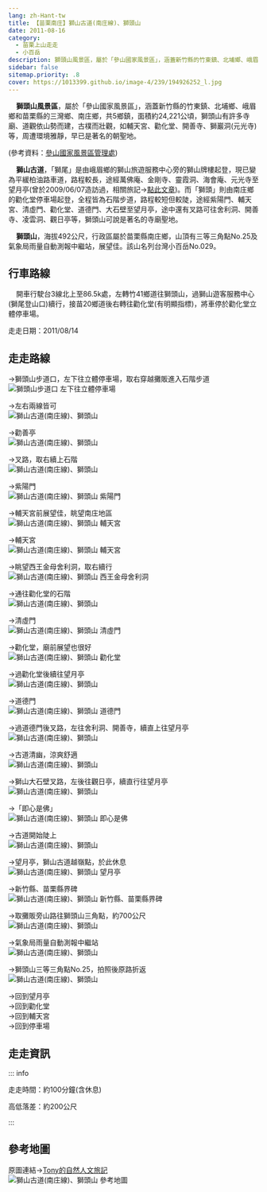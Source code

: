 ```yaml
---
lang: zh-Hant-tw
title: 【苗栗南庄】獅山古道(南庄線)、獅頭山
date: 2011-08-16
category: 
  - 苗栗上山走走
  - 小百岳
description: 獅頭山風景區，屬於「參山國家風景區」，涵蓋新竹縣的竹東鎮、北埔鄉、峨眉鄉和苗栗縣的三灣鄉、南庄鄉，共5鄉鎮，面積約24,221公頃，獅頭山有許多寺廟、道觀依山勢而建，古樸而壯觀，如輔天宮、勸化堂、開善寺、獅巖洞(元光寺)等，周遭環境雅靜，早已是著名的朝聖地。
sidebar: false
sitemap.priority: .8
cover: https://1013399.github.io/image-4/239/194926252_l.jpg
---
```


    **獅頭山風景區**，屬於「參山國家風景區」，涵蓋新竹縣的竹東鎮、北埔鄉、峨眉鄉和苗栗縣的三灣鄉、南庄鄉，共5鄉鎮，面積約24,221公頃，獅頭山有許多寺廟、道觀依山勢而建，古樸而壯觀，如輔天宮、勸化堂、開善寺、獅巖洞(元光寺)等，周遭環境雅靜，早已是著名的朝聖地。

(參考資料：[參山國家風景區管理處](http://www.trimt-nsa.gov.tw/cht/unit_04_1.aspx))  

<!-- more -->

    **獅山古道**，「獅尾」是由峨眉鄉的獅山旅遊服務中心旁的獅山牌樓起登，現已變為平緩柏油路車道，路程較長，途經萬佛庵、金剛寺、靈霞洞、海會庵、元光寺至望月亭(曾於2009/06/07造訪過，相關旅記→[點此文章](http://blog.xuite.net/shiun101/1013399/24669799))。而「獅頭」則由南庄鄉的勸化堂停車場起登，全程皆為石階步道，路程較短但較陡，途經紫陽門、輔天宮、清虛門、勸化堂、道德門、大石壁至望月亭，途中還有叉路可往舍利洞、開善寺、凌雲洞、觀日亭等，獅頭山可說是著名的寺廟聖地。  

    **獅頭山**，海拔492公尺，行政區屬於苗栗縣南庄鄉，山頂有三等三角點No.25及氣象局雨量自動測報中繼站，展望佳。該山名列台灣小百岳No.029。

## 行車路線
    開車行駛台3線北上至86.5k處，左轉竹41鄉道往獅頭山，過獅山遊客服務中心(獅尾登山口)續行，接苗20鄉道後右轉往勸化堂(有明顯指標)，將車停於勸化堂立體停車場。

走走日期：2011/08/14

## 走走路線
→獅頭山步道口，左下往立體停車場，取右穿越攤販進入石階步道  
![獅頭山步道口 左下往立體停車場](https://1013399.github.io/image-4/239/194926209_l.jpg)

→左右兩線皆可  
![獅山古道(南庄線)、獅頭山](https://1013399.github.io/image-4/239/194926212_l.jpg)

→勸善亭  
![獅山古道(南庄線)、獅頭山](https://1013399.github.io/image-4/239/194926214_l.jpg)

→叉路，取右續上石階  
![獅山古道(南庄線)、獅頭山](https://1013399.github.io/image-4/239/194926216_l.jpg)

→紫陽門  
![獅山古道(南庄線)、獅頭山 紫陽門](https://1013399.github.io/image-4/239/194926218_l.jpg)

→輔天宮前展望佳，眺望南庄地區  
![獅山古道(南庄線)、獅頭山 輔天宮](https://1013399.github.io/image-4/239/194926221_l.jpg)

→輔天宮  
![獅山古道(南庄線)、獅頭山 輔天宮](https://1013399.github.io/image-4/239/194926223_l.jpg)

→眺望西王金母舍利洞，取右續行  
![獅山古道(南庄線)、獅頭山 西王金母舍利洞](https://1013399.github.io/image-4/239/194926229_l.jpg)

→通往勸化堂的石階  
![獅山古道(南庄線)、獅頭山](https://1013399.github.io/image-4/239/194926234_l.jpg)

→清虛門  
![獅山古道(南庄線)、獅頭山 清虛門](https://1013399.github.io/image-4/239/194926239_l.jpg)

→勸化堂，廟前展望也很好  
![獅山古道(南庄線)、獅頭山 勸化堂](https://1013399.github.io/image-4/239/194926242_l.jpg)

→過勸化堂後續往望月亭  
![獅山古道(南庄線)、獅頭山](https://1013399.github.io/image-4/239/194926243_l.jpg)

→道德門  
![獅山古道(南庄線)、獅頭山 道德門](https://1013399.github.io/image-4/239/194926245_l.jpg)

→過道德門後叉路，左往舍利洞、開善寺，續直上往望月亭  
![獅山古道(南庄線)、獅頭山](https://1013399.github.io/image-4/239/194926247_l.jpg)

→古道清幽，涼爽舒適  
![獅山古道(南庄線)、獅頭山](https://1013399.github.io/image-4/239/194926249_l.jpg)

→獅山大石壁叉路，左後往觀日亭，續直行往望月亭  
![獅山古道(南庄線)、獅頭山](https://1013399.github.io/image-4/239/194926251_l.jpg)

→「即心是佛」  
![獅山古道(南庄線)、獅頭山 即心是佛](https://1013399.github.io/image-4/239/194926252_l.jpg)

→古道開始陡上  
![獅山古道(南庄線)、獅頭山](https://1013399.github.io/image-4/239/194926254_l.jpg)

→望月亭，獅山古道越嶺點，於此休息  
![獅山古道(南庄線)、獅頭山 望月亭](https://1013399.github.io/image-4/239/194926255_l.jpg)

→新竹縣、苗栗縣界碑  
![獅山古道(南庄線)、獅頭山 新竹縣、苗栗縣界碑](https://1013399.github.io/image-4/239/194926257_l.jpg)

→取攤販旁山路往獅頭山三角點，約700公尺  
![獅山古道(南庄線)、獅頭山](https://1013399.github.io/image-4/239/194926258_l.jpg)

→氣象局雨量自動測報中繼站  
![獅山古道(南庄線)、獅頭山](https://1013399.github.io/image-4/239/194926260_l.jpg)

→獅頭山三等三角點No.25，拍照後原路折返  
![獅山古道(南庄線)、獅頭山](https://1013399.github.io/image-4/239/194926204_l.jpg)

→回到望月亭  
→回到勸化堂  
→回到輔天宮  
→回到停車場

## 走走資訊

::: info

走走時間：約100分鐘(含休息)

高低落差：約200公尺

:::

## 參考地圖
原圖連結→[Tony的自然人文旅記](http://www.tonyhuang39.com/tony0456/tony0456.html)  
![獅山古道(南庄線)、獅頭山 參考地圖](https://1013399.github.io/image-4/239/194926301_l.jpg)